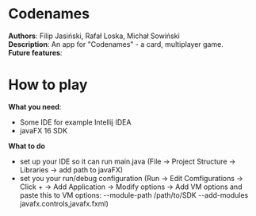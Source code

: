 # Codenames
**Authors**: Filip Jasiński, Rafał Loska, Michał Sowiński\
**Description**: An app for "Codenames" - a card, multiplayer game.\
**Future features**:

# How to play
**What you need**:
- Some IDE for example Intellij IDEA
- javaFX 16 SDK 

**What to do**
- set up your IDE so it can run main.java (File -> Project Structure -> Libraries -> add path to javaFX)
- set you your run/debug configuration (Run -> Edit Comfigurations -> Click + -> Add Application -> Modify options -> Add VM options
and paste this to VM options: --module-path /path/to/SDK --add-modules javafx.controls,javafx.fxml)

